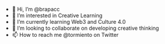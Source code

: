 - 👋 Hi, I’m @brapacc
- 👀 I’m interested in Creative Learning
- 🌱 I’m currently learning Web3 and Culture 4.0
- 💞️ I’m looking to collaborate on developing creative thinking
- 📫 How to reach me @tormiento on Twitter

<!---
brapacc/brapacc is a ✨ special ✨ repository because its `README.md` (this file) appears on your GitHub profile.
You can click the Preview link to take a look at your changes.
--->
